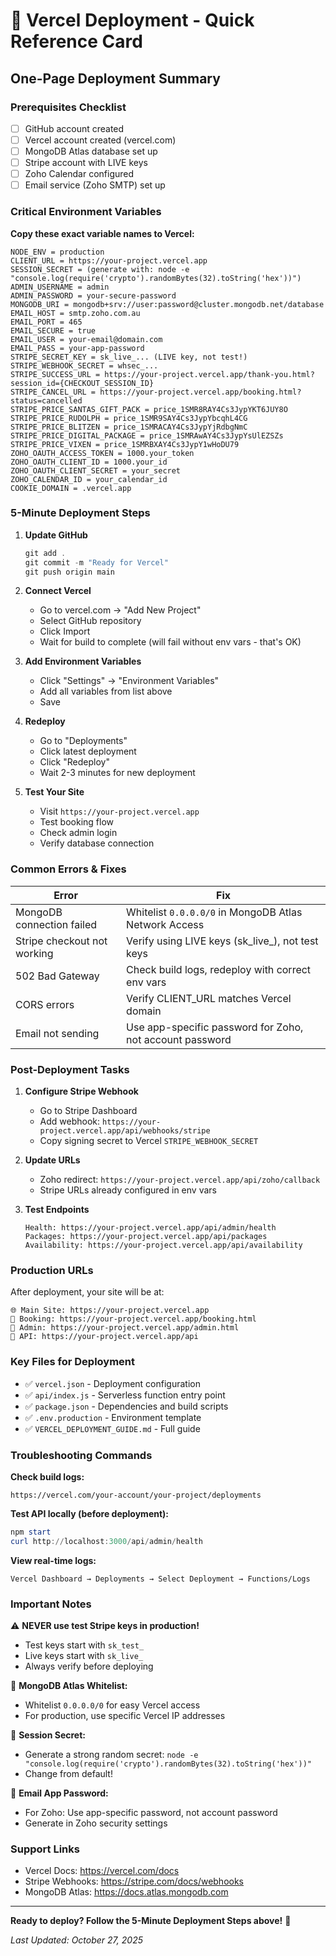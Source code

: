 # 🚀 Vercel Deployment - Quick Reference Card

## One-Page Deployment Summary

### Prerequisites Checklist
- [ ] GitHub account created
- [ ] Vercel account created (vercel.com)
- [ ] MongoDB Atlas database set up
- [ ] Stripe account with LIVE keys
- [ ] Zoho Calendar configured
- [ ] Email service (Zoho SMTP) set up

### Critical Environment Variables

**Copy these exact variable names to Vercel:**

```
NODE_ENV = production
CLIENT_URL = https://your-project.vercel.app
SESSION_SECRET = (generate with: node -e "console.log(require('crypto').randomBytes(32).toString('hex'))")
ADMIN_USERNAME = admin
ADMIN_PASSWORD = your-secure-password
MONGODB_URI = mongodb+srv://user:password@cluster.mongodb.net/database
EMAIL_HOST = smtp.zoho.com.au
EMAIL_PORT = 465
EMAIL_SECURE = true
EMAIL_USER = your-email@domain.com
EMAIL_PASS = your-app-password
STRIPE_SECRET_KEY = sk_live_... (LIVE key, not test!)
STRIPE_WEBHOOK_SECRET = whsec_...
STRIPE_SUCCESS_URL = https://your-project.vercel.app/thank-you.html?session_id={CHECKOUT_SESSION_ID}
STRIPE_CANCEL_URL = https://your-project.vercel.app/booking.html?status=cancelled
STRIPE_PRICE_SANTAS_GIFT_PACK = price_1SMR8RAY4Cs3JypYKT6JUY8O
STRIPE_PRICE_RUDOLPH = price_1SMR9SAY4Cs3JypYbcqhL4CG
STRIPE_PRICE_BLITZEN = price_1SMRACAY4Cs3JypYjRdbgNmC
STRIPE_PRICE_DIGITAL_PACKAGE = price_1SMRAwAY4Cs3JypYsUlEZSZs
STRIPE_PRICE_VIXEN = price_1SMRBXAY4Cs3JypY1wHoDU79
ZOHO_OAUTH_ACCESS_TOKEN = 1000.your_token
ZOHO_OAUTH_CLIENT_ID = 1000.your_id
ZOHO_OAUTH_CLIENT_SECRET = your_secret
ZOHO_CALENDAR_ID = your_calendar_id
COOKIE_DOMAIN = .vercel.app
```

### 5-Minute Deployment Steps

1. **Update GitHub**
   ```powershell
   git add .
   git commit -m "Ready for Vercel"
   git push origin main
   ```

2. **Connect Vercel**
   - Go to vercel.com → "Add New Project"
   - Select GitHub repository
   - Click Import
   - Wait for build to complete (will fail without env vars - that's OK)

3. **Add Environment Variables**
   - Click "Settings" → "Environment Variables"
   - Add all variables from list above
   - Save

4. **Redeploy**
   - Go to "Deployments"
   - Click latest deployment
   - Click "Redeploy"
   - Wait 2-3 minutes for new deployment

5. **Test Your Site**
   - Visit `https://your-project.vercel.app`
   - Test booking flow
   - Check admin login
   - Verify database connection

### Common Errors & Fixes

| Error | Fix |
|-------|-----|
| MongoDB connection failed | Whitelist `0.0.0.0/0` in MongoDB Atlas Network Access |
| Stripe checkout not working | Verify using LIVE keys (sk_live_), not test keys |
| 502 Bad Gateway | Check build logs, redeploy with correct env vars |
| CORS errors | Verify CLIENT_URL matches Vercel domain |
| Email not sending | Use app-specific password for Zoho, not account password |

### Post-Deployment Tasks

1. **Configure Stripe Webhook**
   - Go to Stripe Dashboard
   - Add webhook: `https://your-project.vercel.app/api/webhooks/stripe`
   - Copy signing secret to Vercel `STRIPE_WEBHOOK_SECRET`

2. **Update URLs**
   - Zoho redirect: `https://your-project.vercel.app/api/zoho/callback`
   - Stripe URLs already configured in env vars

3. **Test Endpoints**
   ```
   Health: https://your-project.vercel.app/api/admin/health
   Packages: https://your-project.vercel.app/api/packages
   Availability: https://your-project.vercel.app/api/availability
   ```

### Production URLs

After deployment, your site will be at:
```
🌐 Main Site: https://your-project.vercel.app
📅 Booking: https://your-project.vercel.app/booking.html
🔐 Admin: https://your-project.vercel.app/admin.html
📧 API: https://your-project.vercel.app/api
```

### Key Files for Deployment

- ✅ `vercel.json` - Deployment configuration
- ✅ `api/index.js` - Serverless function entry point
- ✅ `package.json` - Dependencies and build scripts
- ✅ `.env.production` - Environment template
- ✅ `VERCEL_DEPLOYMENT_GUIDE.md` - Full guide

### Troubleshooting Commands

**Check build logs:**
```
https://vercel.com/your-account/your-project/deployments
```

**Test API locally (before deployment):**
```powershell
npm start
curl http://localhost:3000/api/admin/health
```

**View real-time logs:**
```
Vercel Dashboard → Deployments → Select Deployment → Functions/Logs
```

### Important Notes

⚠️ **NEVER use test Stripe keys in production!**
- Test keys start with `sk_test_`
- Live keys start with `sk_live_`
- Always verify before deploying

📌 **MongoDB Atlas Whitelist:**
- Whitelist `0.0.0.0/0` for easy Vercel access
- For production, use specific Vercel IP addresses

🔐 **Session Secret:**
- Generate a strong random secret: `node -e "console.log(require('crypto').randomBytes(32).toString('hex'))"`
- Change from default!

📧 **Email App Password:**
- For Zoho: Use app-specific password, not account password
- Generate in Zoho security settings

### Support Links

- Vercel Docs: https://vercel.com/docs
- Stripe Webhooks: https://stripe.com/docs/webhooks
- MongoDB Atlas: https://docs.atlas.mongodb.com

---

**Ready to deploy? Follow the 5-Minute Deployment Steps above!** 🚀

*Last Updated: October 27, 2025*
